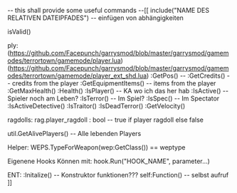 -- this shall provide some useful commands
--[[
  include("NAME DES RELATIVEN DATEIPFADES") -- einfügen von abhängigkeiten

  isValid()

  ply: (https://github.com/Facepunch/garrysmod/blob/master/garrysmod/gamemodes/terrortown/gamemode/player.lua)
  (https://github.com/Facepunch/garrysmod/blob/master/garrysmod/gamemodes/terrortown/gamemode/player_ext_shd.lua)
  :GetPos()  --
  :GetCredits() -- credits from the player
  :GetEquipmentItems() -- items from the player
  :GetMaxHealth()
  :Health()
  :IsPlayer()  -- KA wo ich das her hab
  :IsActive() -- Spieler noch am Leben?
  :IsTerror() -- Im Spiel?
  :IsSpec() -- Im Spectator
  :IsActiveDetective()
  :IsTraitor()
  :IsDeadTerror()
  :GetVelocity()

  ragdolls:
  rag.player_ragdoll : bool -- true if player ragdoll else false


  util.GetAlivePlayers() -- Alle lebenden Players

  Helper:
  WEPS.TypeForWeapon(wep:GetClass()) == weptype
  

  Eigenene Hooks Können mit:
  hook.Run("HOOK_NAME", parameter...)

  ENT:
  :Initalize() -- Konstruktor funktionen???
  self:Function() -- selbst aufruf
  ]]